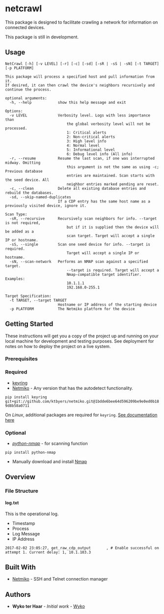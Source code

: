 # netcrawl

This package is designed to facilitate crawling a network for information on connected devices.

This package is still in development.

## Usage

```
NetCrawl [-h] [-v LEVEL] [-r] [-c] [-sd] [-sR | -sS | -sN] [-t TARGET] [-p PLATFORM]

This package will process a specified host and pull information from it. 
If desired, it can then crawl the device's neighbors recursively and continue the process.

optional arguments:
  -h, --help            show this help message and exit

Options:
  -v LEVEL              Verbosity level. Logs with less importance than
                            the global verbosity level will not be processed.
                            1: Critical alerts
                            2: Non-critical alerts
                            3: High level info
                            4: Normal level
                            5: Informational level
                            6: Debug level info (All info)
  -r, --resume          Resume the last scan, if one was interrupted midway. Omitting
                            this argument is not the same as using -c; Previous database
                            entries are maintained. Scan starts with the seed device. All
                            neighbor entries marked pending are reset.
  -c, --clean           Delete all existing database entries and rebuild the databases.
  -sd, --skip-named-duplicates
                        If a CDP entry has the same host name as a previously visited device, ignore it.

Scan Type:
  -sR, --recursive      Recursively scan neighbors for info. --target is not required,
                            but if it is supplied then the device will be added as a
                            scan target. Target will accept a single IP or hostname.
  -sS, --single         Scan one seed device for info. --target is required.
                            Target will accept a single IP or hostname.
  -sN, --scan-network   Performs an NMAP scan against a specified target.
                            --target is required. Target will accept a
                            Nmap-compatible target identifier. Examples:
                            10.1.1.1
                            192.168.0-255.1

Target Specification:
  -t TARGET, --target TARGET
                        Hostname or IP address of the starting device
  -p PLATFORM           The Netmiko platform for the device
```

## Getting Started

These instructions will get you a copy of the project up and running on your local machine for development and testing purposes. See deployment for notes on how to deploy the project on a live system.

### Prerequisites

### Required
* [keyring](https://pypi.python.org/pypi/keyring)
* [Netmiko](https://github.com/ktbyers/netmiko) - Any version that has the autodetect functionality.

`pip install keyring git+git://github.com/ktbyers/netmiko.git@1bdde6bee64d596209be9e0ed0b189d8b58a0711`

On *Linux*, additional packages are required for `keyring`. [See documentation here](https://github.com/mitya57/secretstorage)

### Optional
* *[python-nmap](http://xael.org/pages/python-nmap-en.html)* - for scanning function

`pip install python-nmap`

* Manually download and install [Nmap](https://nmap.org)

## Overview


### File Structure

#### log.txt

This is the operational log.
* Timestamp
* Process
* Log Message
* IP Address

```
2017-02-02 23:05:27, get_raw_cdp_output       , # Enable successful on attempt 1. Current delay: 1, 10.1.103.3
```


## Built With

* [Netmiko](https://github.com/ktbyers/netmiko) - SSH and Telnet connection manager

## Authors

* **Wyko ter Haar** - *Initial work* - [Wyko](https://github.com/Wyko)
